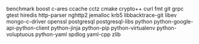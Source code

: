 benchmark
boost
c-ares
ccache
cctz
cmake
crypto++
curl
fmt
git
grpc
gtest
hiredis
http-parser
nghttp2
jemalloc
krb5
libbacktrace-git
libev
mongo-c-driver
openssl
postgresql
postgresql-libs
python
python-google-api-python-client
python-jinja
python-pip
python-virtualenv
python-voluptuous
python-yaml
spdlog
yaml-cpp
zlib
